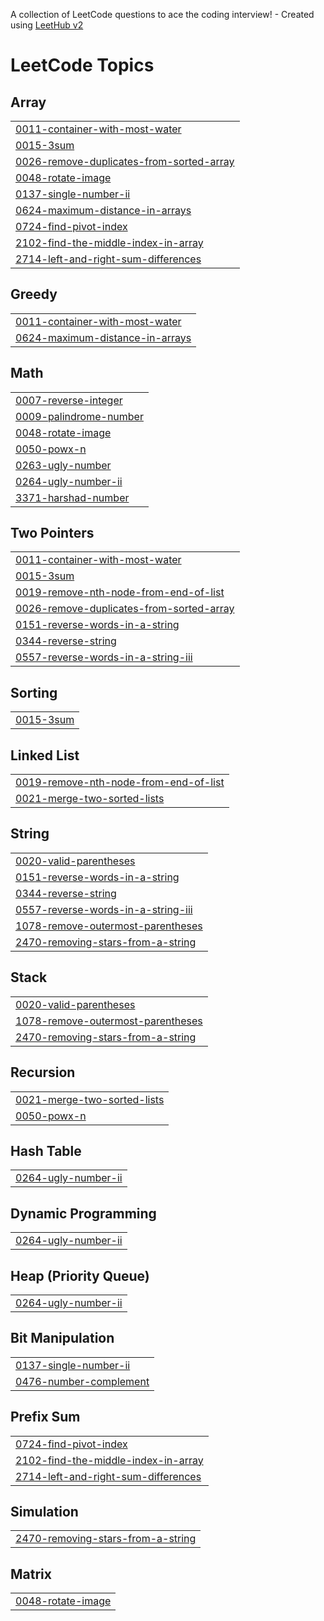 A collection of LeetCode questions to ace the coding interview! - Created using [LeetHub v2](https://github.com/arunbhardwaj/LeetHub-2.0)
<!---LeetCode Topics Start-->
# LeetCode Topics
## Array
|  |
| ------- |
| [0011-container-with-most-water](https://github.com/Avisiktaa/leetcode_solutions/tree/master/0011-container-with-most-water) |
| [0015-3sum](https://github.com/Avisiktaa/leetcode_solutions/tree/master/0015-3sum) |
| [0026-remove-duplicates-from-sorted-array](https://github.com/Avisiktaa/leetcode_solutions/tree/master/0026-remove-duplicates-from-sorted-array) |
| [0048-rotate-image](https://github.com/Avisiktaa/leetcode_solutions/tree/master/0048-rotate-image) |
| [0137-single-number-ii](https://github.com/Avisiktaa/leetcode_solutions/tree/master/0137-single-number-ii) |
| [0624-maximum-distance-in-arrays](https://github.com/Avisiktaa/leetcode_solutions/tree/master/0624-maximum-distance-in-arrays) |
| [0724-find-pivot-index](https://github.com/Avisiktaa/leetcode_solutions/tree/master/0724-find-pivot-index) |
| [2102-find-the-middle-index-in-array](https://github.com/Avisiktaa/leetcode_solutions/tree/master/2102-find-the-middle-index-in-array) |
| [2714-left-and-right-sum-differences](https://github.com/Avisiktaa/leetcode_solutions/tree/master/2714-left-and-right-sum-differences) |
## Greedy
|  |
| ------- |
| [0011-container-with-most-water](https://github.com/Avisiktaa/leetcode_solutions/tree/master/0011-container-with-most-water) |
| [0624-maximum-distance-in-arrays](https://github.com/Avisiktaa/leetcode_solutions/tree/master/0624-maximum-distance-in-arrays) |
## Math
|  |
| ------- |
| [0007-reverse-integer](https://github.com/Avisiktaa/leetcode_solutions/tree/master/0007-reverse-integer) |
| [0009-palindrome-number](https://github.com/Avisiktaa/leetcode_solutions/tree/master/0009-palindrome-number) |
| [0048-rotate-image](https://github.com/Avisiktaa/leetcode_solutions/tree/master/0048-rotate-image) |
| [0050-powx-n](https://github.com/Avisiktaa/leetcode_solutions/tree/master/0050-powx-n) |
| [0263-ugly-number](https://github.com/Avisiktaa/leetcode_solutions/tree/master/0263-ugly-number) |
| [0264-ugly-number-ii](https://github.com/Avisiktaa/leetcode_solutions/tree/master/0264-ugly-number-ii) |
| [3371-harshad-number](https://github.com/Avisiktaa/leetcode_solutions/tree/master/3371-harshad-number) |
## Two Pointers
|  |
| ------- |
| [0011-container-with-most-water](https://github.com/Avisiktaa/leetcode_solutions/tree/master/0011-container-with-most-water) |
| [0015-3sum](https://github.com/Avisiktaa/leetcode_solutions/tree/master/0015-3sum) |
| [0019-remove-nth-node-from-end-of-list](https://github.com/Avisiktaa/leetcode_solutions/tree/master/0019-remove-nth-node-from-end-of-list) |
| [0026-remove-duplicates-from-sorted-array](https://github.com/Avisiktaa/leetcode_solutions/tree/master/0026-remove-duplicates-from-sorted-array) |
| [0151-reverse-words-in-a-string](https://github.com/Avisiktaa/leetcode_solutions/tree/master/0151-reverse-words-in-a-string) |
| [0344-reverse-string](https://github.com/Avisiktaa/leetcode_solutions/tree/master/0344-reverse-string) |
| [0557-reverse-words-in-a-string-iii](https://github.com/Avisiktaa/leetcode_solutions/tree/master/0557-reverse-words-in-a-string-iii) |
## Sorting
|  |
| ------- |
| [0015-3sum](https://github.com/Avisiktaa/leetcode_solutions/tree/master/0015-3sum) |
## Linked List
|  |
| ------- |
| [0019-remove-nth-node-from-end-of-list](https://github.com/Avisiktaa/leetcode_solutions/tree/master/0019-remove-nth-node-from-end-of-list) |
| [0021-merge-two-sorted-lists](https://github.com/Avisiktaa/leetcode_solutions/tree/master/0021-merge-two-sorted-lists) |
## String
|  |
| ------- |
| [0020-valid-parentheses](https://github.com/Avisiktaa/leetcode_solutions/tree/master/0020-valid-parentheses) |
| [0151-reverse-words-in-a-string](https://github.com/Avisiktaa/leetcode_solutions/tree/master/0151-reverse-words-in-a-string) |
| [0344-reverse-string](https://github.com/Avisiktaa/leetcode_solutions/tree/master/0344-reverse-string) |
| [0557-reverse-words-in-a-string-iii](https://github.com/Avisiktaa/leetcode_solutions/tree/master/0557-reverse-words-in-a-string-iii) |
| [1078-remove-outermost-parentheses](https://github.com/Avisiktaa/leetcode_solutions/tree/master/1078-remove-outermost-parentheses) |
| [2470-removing-stars-from-a-string](https://github.com/Avisiktaa/leetcode_solutions/tree/master/2470-removing-stars-from-a-string) |
## Stack
|  |
| ------- |
| [0020-valid-parentheses](https://github.com/Avisiktaa/leetcode_solutions/tree/master/0020-valid-parentheses) |
| [1078-remove-outermost-parentheses](https://github.com/Avisiktaa/leetcode_solutions/tree/master/1078-remove-outermost-parentheses) |
| [2470-removing-stars-from-a-string](https://github.com/Avisiktaa/leetcode_solutions/tree/master/2470-removing-stars-from-a-string) |
## Recursion
|  |
| ------- |
| [0021-merge-two-sorted-lists](https://github.com/Avisiktaa/leetcode_solutions/tree/master/0021-merge-two-sorted-lists) |
| [0050-powx-n](https://github.com/Avisiktaa/leetcode_solutions/tree/master/0050-powx-n) |
## Hash Table
|  |
| ------- |
| [0264-ugly-number-ii](https://github.com/Avisiktaa/leetcode_solutions/tree/master/0264-ugly-number-ii) |
## Dynamic Programming
|  |
| ------- |
| [0264-ugly-number-ii](https://github.com/Avisiktaa/leetcode_solutions/tree/master/0264-ugly-number-ii) |
## Heap (Priority Queue)
|  |
| ------- |
| [0264-ugly-number-ii](https://github.com/Avisiktaa/leetcode_solutions/tree/master/0264-ugly-number-ii) |
## Bit Manipulation
|  |
| ------- |
| [0137-single-number-ii](https://github.com/Avisiktaa/leetcode_solutions/tree/master/0137-single-number-ii) |
| [0476-number-complement](https://github.com/Avisiktaa/leetcode_solutions/tree/master/0476-number-complement) |
## Prefix Sum
|  |
| ------- |
| [0724-find-pivot-index](https://github.com/Avisiktaa/leetcode_solutions/tree/master/0724-find-pivot-index) |
| [2102-find-the-middle-index-in-array](https://github.com/Avisiktaa/leetcode_solutions/tree/master/2102-find-the-middle-index-in-array) |
| [2714-left-and-right-sum-differences](https://github.com/Avisiktaa/leetcode_solutions/tree/master/2714-left-and-right-sum-differences) |
## Simulation
|  |
| ------- |
| [2470-removing-stars-from-a-string](https://github.com/Avisiktaa/leetcode_solutions/tree/master/2470-removing-stars-from-a-string) |
## Matrix
|  |
| ------- |
| [0048-rotate-image](https://github.com/Avisiktaa/leetcode_solutions/tree/master/0048-rotate-image) |
<!---LeetCode Topics End-->